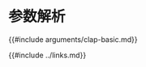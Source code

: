 # 参数解析

<!--
> [cli/arguments.md](https://github.com/rust-lang-nursery/rust-cookbook/blob/master/src/cli/arguments.md)
> <br />
> commit - d4e44638ee8b87bb49459980e4eebd3a1d7463c8 - 2018.10.03
-->

{{#include arguments/clap-basic.md}}

{{#include ../links.md}}
